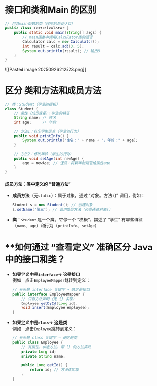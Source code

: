 # 接口和类和Main 的区别

```java
// 包含main函数的类（程序的启动入口）
public class TestCalculator {
    public static void main(String[] args) {
        // main函数中调用Calculator类的逻辑
        Calculator calc = new Calculator();
        int result = calc.add(3, 5);
        System.out.println(result); // 输出8
    }
}
```
![[Pasted image 20250926212523.png]]
# 区分    类和方法和成员方法

```java
// 类：Student（学生的模板）
class Student {
    // 属性（成员变量）：学生的特征
    String name; // 姓名
    int age;     // 年龄

    // 方法1：打印学生信息（学生的行为）
    public void printInfo() {
        System.out.println("姓名：" + name + "，年龄：" + age);
    }

    // 方法2：修改年龄（学生的行为）
    public void setAge(int newAge) {
        age = newAge; // 逻辑：将新年龄赋值给属性age
    }
}
```
#### 成员方法：类中定义的 “普通方法”
- **成员方法**（无`static`）：属于对象，通过 “对象。方法 ()” 调用，例如：
    ```java
    Student s = new Student(); // 创建对象
    s.setName("张三"); // 调用成员方法（必须通过对象s）
    ```
- **类**：`Student` 是一个类，它像一个 “模板”，描述了 “学生” 有哪些特征（`name`、`age`）和行为（`printInfo`、`setAge`）



# **如何通过 “查看定义” 准确区分 Java 中的接口和类？

- **如果定义中是`interface`→ 这是接口**  
    例如，点击`EmployeeMapper`跳转到定义：
    ```java
    // 开头是 interface 关键字 → 确定是接口
    public interface EmployeeMapper {
        // 只有方法声明（无 {} 实现）
        Employee getById(Long id);
        void insert(Employee employee);
    }
    ```

- **如果定义中是`class`→ 这是类**  
    例如，点击`Employee`跳转到定义：
    ```java
    // 开头是 class 关键字 → 确定是类
    public class Employee {
        // 有属性、构造方法、带 {} 的方法实现
        private Long id;
        private String name;
        
        public Long getId() {
            return id; // 方法体实现
        }
    }
    ```

